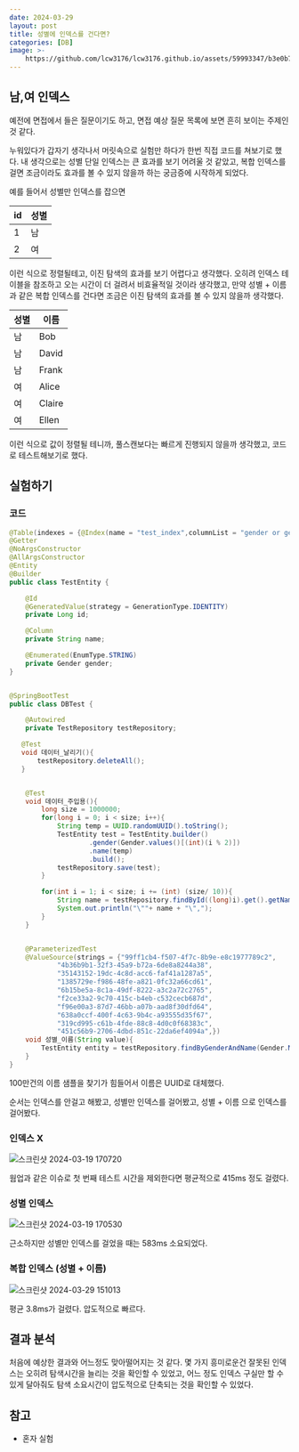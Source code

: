 ```yaml
---
date: 2024-03-29
layout: post
title: 성별에 인덱스를 건다면?
categories: [DB]
image: >-
    https://github.com/lcw3176/lcw3176.github.io/assets/59993347/b3e0b793-a7dc-4300-ba2e-f018d9f726f5
---
```


## 남,여 인덱스

예전에 면접에서 들은 질문이기도 하고, 면접 예상 질문 목록에 보면 흔히 보이는 주제인 것 같다.

누워있다가 갑자기 생각나서 머릿속으로 실험만 하다가 한번 직접 코드를 쳐보기로 했다.
내 생각으로는 성별 단일 인덱스는 큰 효과를 보기 어려울 것 같았고, 복합 인덱스를 걸면 조금이라도 효과를 볼 수 있지 않을까 하는 궁금증에 시작하게 되었다.

예를 들어서 성별만 인덱스를 잡으면

|id|성별|
|---|---|
|1|남|
|2|여|

이런 식으로 정렬될테고, 이진 탐색의 효과를 보기 어렵다고 생각했다. 오히려 인덱스 테이블을 참조하고 오는 시간이 더 걸려서 비효율적일 것이라 생각했고, 만약 성별 + 이름과 같은 복합 인덱스를 건다면 조금은 이진 탐색의 효과를 볼 수 있지 않을까 생각했다.


| 성별 | 이름  |
|------|-------|
| 남   | Bob   |
| 남   | David |
| 남   | Frank |
| 여   | Alice |
| 여   | Claire|
| 여   | Ellen |

이런 식으로 값이 정렬될 테니까, 풀스캔보다는 빠르게 진행되지 않을까 생각했고, 코드로 테스트해보기로 했다.

## 실험하기

### 코드

```java
@Table(indexes = {@Index(name = "test_index",columnList = "gender or gender, name or null")})
@Getter
@NoArgsConstructor
@AllArgsConstructor
@Entity
@Builder
public class TestEntity {

    @Id
    @GeneratedValue(strategy = GenerationType.IDENTITY)
    private Long id;

    @Column
    private String name;

    @Enumerated(EnumType.STRING)
    private Gender gender;
}


@SpringBootTest
public class DBTest {

    @Autowired
    private TestRepository testRepository;

   @Test
   void 데이터_날리기(){
       testRepository.deleteAll();
   }


    @Test
    void 데이터_주입용(){
        long size = 1000000;
        for(long i = 0; i < size; i++){
            String temp = UUID.randomUUID().toString();
            TestEntity test = TestEntity.builder()
                    .gender(Gender.values()[(int)(i % 2)])
                    .name(temp)
                    .build();
            testRepository.save(test);
        }

        for(int i = 1; i < size; i += (int) (size/ 10)){
            String name = testRepository.findById((long)i).get().getName();
            System.out.println("\""+ name + "\",");
        }
    }


    @ParameterizedTest
    @ValueSource(strings = {"99ff1cb4-f507-4f7c-8b9e-e8c1977789c2",
            "4b36b9b1-32f3-45a9-b72a-6de8a8244a38",
            "35143152-19dc-4c8d-acc6-faf41a1287a5",
            "1385729e-f986-48fe-a821-0fc32a66cd61",
            "6b15be5a-8c1a-49df-8222-a3c2a72c2765",
            "f2ce33a2-9c70-415c-b4eb-c532cecb687d",
            "f96e00a3-87d7-46bb-a07b-aad8f30dfd64",
            "638a0ccf-400f-4c63-9b4c-a93555d35f67",
            "319cd995-c61b-4fde-88c8-4d0c0f68383c",
            "451c56b9-2706-4dbd-851c-22da6ef4094a",})
    void 성별_이름(String value){
        TestEntity entity = testRepository.findByGenderAndName(Gender.MALE, value);
    }
}

```

100만건의 이름 샘플을 찾기가 힘들어서 이름은 UUID로 대체했다.

순서는 인덱스를 안걸고 해봤고, 성별만 인덱스를 걸어봤고, 성별 + 이름 으로 인덱스를 걸어봤다.

### 인덱스 X

![스크린샷 2024-03-19 170720](https://github.com/lcw3176/lcw3176.github.io/assets/59993347/7b8c67ba-81e4-443a-8fb6-afdeacb297c4)

웜업과 같은 이슈로 첫 번째 테스트 시간을 제외한다면 평균적으로 415ms 정도 걸렸다.

### 성별 인덱스

![스크린샷 2024-03-19 170530](https://github.com/lcw3176/lcw3176.github.io/assets/59993347/d3903e71-6092-4ca5-8499-296aa7a6d7c6)

근소하지만 성별만 인덱스를 걸었을 때는 583ms 소요되었다.

### 복합 인덱스 (성별 + 이름)

![스크린샷 2024-03-29 151013](https://github.com/lcw3176/lcw3176.github.io/assets/59993347/ecaff3e4-c9d7-4241-b603-dea0e3f5f34e)

평균 3.8ms가 걸렸다. 압도적으로 빠르다.

## 결과 분석

처음에 예상한 결과와 어느정도 맞아떨어지는 것 같다. 몇 가지 흥미로운건 잘못된 인덱스는 오히려 탐색시간을 늘리는 것을 확인할 수 있었고, 어느 정도 인덱스 구실만 할 수 있게 달아줘도 탐색 소요시간이 압도적으로 단축되는 것을 확인할 수 있었다.

## 참고

- 혼자 실험